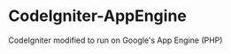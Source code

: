 CodeIgniter-AppEngine
=====================

CodeIgniter modified to run on Google's App Engine (PHP)
